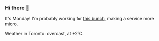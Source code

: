 ### Hi there :wave:

It's Monday! I'm probably working for [this bunch](https://github.com/kohofinancial), making a service more micro.

Weather in Toronto: overcast, at +2°C.
